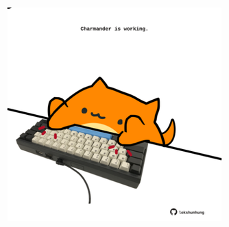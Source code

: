 <!-- built at 16/03/2023, 19:01:06 UTC -->
<p align="center">
  <img width="500" height="500" src="./ReadmeImage.svg">
</p>
